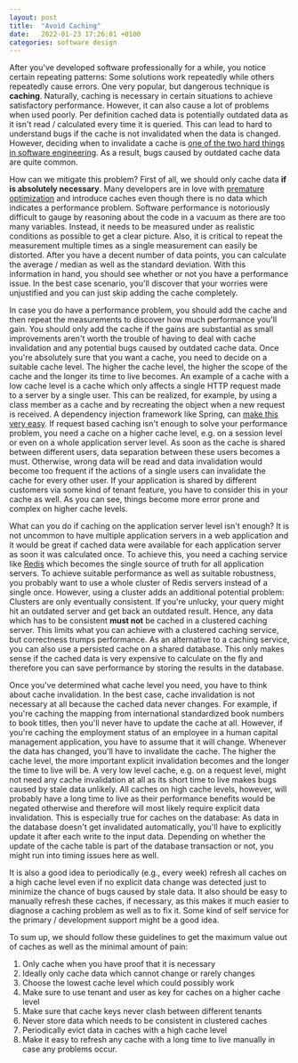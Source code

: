 ```yaml
---
layout: post
title:  "Avoid Caching"
date:   2022-01-23 17:26:01 +0100
categories: software design
---
```

After you've developed software professionally for a while, you notice certain repeating patterns: Some solutions work repeatedly while others repeatedly cause errors. One very popular, but dangerous technique is **caching**. Naturally, caching is necessary in certain situations to achieve satisfactory performance. However, it can also cause a lot of problems when used poorly. Per definition cached data is potentially outdated data as it isn't read / calculated every time it is queried. This can lead to hard to understand bugs if the cache is not invalidated when the data is changed. However, deciding when to invalidate a cache is [one of the two hard things in software engineering](https://www.martinfowler.com/bliki/TwoHardThings.html). As a result, bugs caused by outdated cache data are quite common. 

How can we mitigate this problem? First of all, we should only cache data **if is absolutely necessary**. Many developers are in love with [premature optimization](https://dl.acm.org/doi/pdf/10.1145/1569886.1513451) and introduce caches even though there is no data which indicates a performance problem. Software performance is notoriously difficult to gauge by reasoning about the code in a vacuum as there are too many variables. Instead, it needs to be measured under as realistic conditions as possible to get a clear picture. Also, it is critical to repeat the measurement multiple times as a single measurement can easily be distorted. After you have a decent number of data points, you can calculate the average / median as well as the standard deviation. With this information in hand, you should see whether or not you have a performance issue. In the best case scenario, you'll discover that your worries were unjustified and you can just skip adding the cache completely.

In case you do have a performance problem, you should add the cache and then repeat the measurements to discover how much performance you'll gain. You should only add the cache if the gains are substantial as small improvements aren't worth the trouble of having to deal with cache invalidation and any potential bugs caused by outdated cache data. Once you're absolutely sure that you want a cache, you need to decide on a suitable cache level. The higher the cache level, the higher the scope of the cache and the longer its time to live becomes. An example of a cache with a low cache level is a cache which only affects a single HTTP request made to a server by a single user. This can be realized, for example, by using a class member as a cache and by recreating the object when a new request is received. A dependency injection framework like Spring, can [make this very easy](https://docs.spring.io/spring-framework/docs/current-SNAPSHOT/reference/html/core.html#beans-factory-scopes-request). If request based caching isn't enough to solve your performance problem, you need a cache on a higher cache level, e.g. on a session level or even on a whole application server level. As soon as the cache is shared between different users, data separation between these users becomes a must. Otherwise, wrong data will be read and data invalidation would become too frequent if the actions of a single users can invalidate the cache for every other user. If your application is shared by different customers via some kind of tenant feature, you have to consider this in your cache as well. As you can see, things become more error prone and complex on higher cache levels.

What can you do if caching on the application server level isn't enough? It is not uncommon to have multiple application servers in a web application and it would be great if cached data were available for each application server as soon it was calculated once. To achieve this, you need a caching service like [Redis](https://redis.io/) which becomes the single source of truth for all application servers. To achieve suitable performance as well as suitable robustness, you probably want to use a whole cluster of Redis servers instead of a single once. However, using a cluster adds an additional potential problem: Clusters are only eventually consistent. If you're unlucky, your query might hit an outdated server and get back an outdated result. Hence, any data which has to be consistent **must not** be cached in a clustered caching server. This limits what you can achieve with a clustered caching service, but correctness trumps performance. As an alternative to a caching service, you can also use a persisted cache on a shared database. This only makes sense if the cached data is very expensive to calculate on the fly and therefore you can save performance by storing the results in the database.

Once you've determined what cache level you need, you have to think about cache invalidation. In the best case, cache invalidation is not necessary at all because the cached data never changes. For example, if you're caching the mapping from international standardized book numbers to book titles, then you'll never have to update the cache at all. However, if you're caching the employment status of an employee in a human capital management application, you have to assume that it will change. Whenever the data has changed, you'll have to invalidate the cache. The higher the cache level, the more important explicit invalidation becomes and the longer the time to live will be. A very low level cache, e.g. on a request level, might not need any cache invalidation at all as its short time to live makes bugs caused by stale data unlikely. All caches on high cache levels, however, will probably have a long time to live as their performance benefits would be negated otherwise and therefore will most likely require explicit data invalidation. This is especially true for caches on the database: As data in the database doesn't get invalidated automatically, you'll have to explicitly update it after each write to the input data. Depending on whether the update of the cache table is part of the database transaction or not, you might run into timing issues here as well. 

It is also a good idea to periodically (e.g., every week) refresh all caches on a high cache level even if no explicit data change was detected just to minimize the chance of bugs caused by stale data. It also should be easy to manually refresh these caches, if necessary, as this makes it much easier to diagnose a caching problem as well as to fix it. Some kind of self service for the primary / development support might be a good idea.

To sum up, we should follow these guidelines to get the maximum value out of caches as well as the minimal amount of pain:

1. Only cache when you have proof that it is necessary
2. Ideally only cache data which cannot change or rarely changes
3. Choose the lowest cache level which could possibly work
4. Make sure to use tenant and user as key for caches on a higher cache level
5. Make sure that cache keys never clash between different tenants
6. Never store data which needs to be consistent in clustered caches
7. Periodically evict data in caches with a high cache level
8. Make it easy to refresh any cache with a long time to live manually in case any problems occur. 